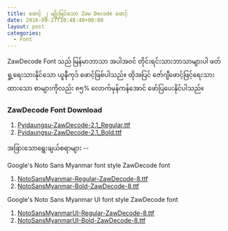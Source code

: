 ```yaml
---
title: ဖောင့် ၂ မျိုးမြင်သော Zaw Decode ဖောင့်
date: 2016-09-27T10:48:40+00:00
layout: post
categories:
  - Font
---
```

ZawDecode Font သည် မြန်မာဘာသာ အပါအဝင် တိုင်းရင်းသားဘာသာများပါ ဖတ်ရှု့ရေးသားနိုင်သော ယူနီကုဒ် ဖောင့်ဖြစ်ပါသည်။
ထိုအပြင် ဇော်ဂျီဖောင့်ဖြင့်ရေးသားထားသော စာများကိုလည်း ၈၅% လောက်မှန်ကန်အောင် ဖော်ပြပေးနိုင်ပါသည်။
### ZawDecode Font Download
  1. [Pyidaungsu-ZawDecode-2.1_Regular.ttf](/downloads/fonts/ZawDecode-2.1_Regular.ttf)
  2. [Pyidaungsu-ZawDecode-2.1_Bold.ttf](/downloads/fonts/ZawDecode-2.1_Bold.ttf)

  အခြား‌‌သောရွေးချယ်စရာများ --

  Google's Noto Sans Myanmar font style ZawDecode font
  1. [NotoSansMyanmar-Regular-ZawDecode-8.ttf](/downloads/fonts/NotoSansMyanmar-Regular-ZawDecode-8.ttf)
  2. [NotoSansMyanmar-Bold-ZawDecode-8.ttf](/downloads/fonts/NotoSansMyanmar-Bold-ZawDecode-8.ttf)

  Google's Noto Sans Myanmar UI font style ZawDecode font
  1. [NotoSansMyanmarUI-Regular-ZawDecode-8.ttf](/downloads/fonts/NotoSansMyanmarUI-Regular-ZawDecode-8.ttf)
  2. [NotoSansMyanmarUI-Bold-ZawDecode-8.ttf](/downloads/fonts/NotoSansMyanmarUI-Bold-ZawDecode-8.ttf)
